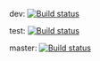 dev: [![Build status](https://build.appcenter.ms/v0.1/apps/9870f01c-602a-40f7-b6ac-19b94e4544ee/branches/dev/badge)](https://appcenter.ms)

test: [![Build status](https://build.appcenter.ms/v0.1/apps/9870f01c-602a-40f7-b6ac-19b94e4544ee/branches/test/badge)](https://appcenter.ms)

master: [![Build status](https://build.appcenter.ms/v0.1/apps/9870f01c-602a-40f7-b6ac-19b94e4544ee/branches/master/badge)](https://appcenter.ms)



